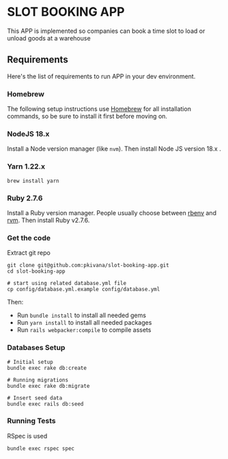 # SLOT BOOKING APP

This APP is implemented so companies can book a time slot to load or unload goods at a warehouse

## Requirements

Here's the list of requirements to run APP in your dev environment.

### Homebrew

The following setup instructions use [Homebrew](https://brew.sh/) for all installation commands, so be sure to install it first before moving on.

### NodeJS 18.x

Install a Node version manager (like `nvm`). Then install Node JS version 18.x .

### Yarn 1.22.x

```shell
brew install yarn
```

### Ruby 2.7.6

Install a Ruby version manager. People usually choose between [rbenv](https://github.com/rbenv/rbenv) and [rvm](https://rvm.io/rvm/install). Then install Ruby v2.7.6.

### Get the code

Extract git repo

```shell
git clone git@github.com:pkivana/slot-booking-app.git
cd slot-booking-app
```

```shell
# start using related database.yml file
cp config/database.yml.example config/database.yml
```

Then:

- Run `bundle install` to install all needed gems
- Run `yarn install` to install all needed packages
- Run `rails webpacker:compile` to compile assets

### Databases Setup

```shell
# Initial setup
bundle exec rake db:create

# Running migrations
bundle exec rake db:migrate

# Insert seed data
bundle exec rails db:seed
```

### Running Tests

RSpec is used

```shell
bundle exec rspec spec
```
